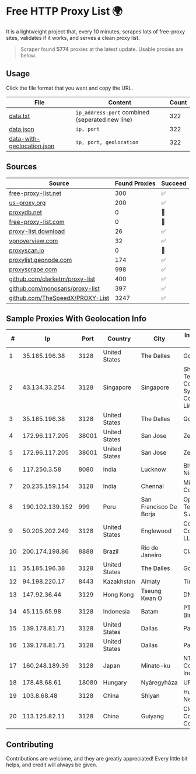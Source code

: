 
# Free HTTP Proxy List 🌍

It is a lightweight project that, every 10 minutes, scrapes lots of free-proxy sites, validates if it works, and serves a clean proxy list.


> Scraper found **5774** proxies at the latest update. Usable proxies are below.

## Usage

Click the file format that you want and copy the URL.


|File|Content|Count|
|----|-------|-----|
|[data.txt](https://raw.githubusercontent.com/themiralay/Proxy-List-World/master/data.txt)|`ip_address:port` combined (seperated new line)|322|
|[data.json](https://raw.githubusercontent.com/themiralay/Proxy-List-World/master/data.json)|`ip, port`|322|
|[data-with-geolocation.json](https://raw.githubusercontent.com/themiralay/Proxy-List-World/master/data-with-geolocation.json)|`ip, port, geolocation`|322|

## Sources

|Source|Found Proxies|Succeed|
|------|-------------|-------|
|[free-proxy-list.net](https://free-proxy-list.net)|300|✅|
|[us-proxy.org](https://www.us-proxy.org)|200|✅|
|[proxydb.net](http://proxydb.net)|0|🚫|
|[free-proxy-list.com](https://free-proxy-list.com/?page=&port=&type%5B%5D=http&type%5B%5D=https&up_time=0&search=Search)|0|🚫|
|[proxy-list.download](https://www.proxy-list.download/HTTP)|26|✅|
|[vpnoverview.com](https://vpnoverview.com/privacy/anonymous-browsing/free-proxy-servers)|32|✅|
|[proxyscan.io](https://www.proxyscan.io)|0|🚫|
|[proxylist.geonode.com](https://proxylist.geonode.com/api/proxy-list?limit=300&page=1&sort_by=lastChecked&sort_type=desc&protocols=http,https)|174|✅|
|[proxyscrape.com](https://api.proxyscrape.com/v2/?request=displayproxies&protocol=http&timeout=10000&country=all&ssl=all&anonymity=all)|998|✅|
|[github.com/clarketm/proxy-list](https://raw.githubusercontent.com/clarketm/proxy-list/master/proxy-list-raw.txt)|400|✅|
|[github.com/monosans/proxy-list](https://raw.githubusercontent.com/monosans/proxy-list/main/proxies/http.txt)|397|✅|
|[github.com/TheSpeedX/PROXY-List](https://raw.githubusercontent.com/TheSpeedX/PROXY-List/master/http.txt)|3247|✅|


## Sample Proxies With Geolocation Info

|#|Ip|Port|Country|City|Internet Service Provider|
|-|--|----|-------|----|-------------------------|
|1|35.185.196.38|3128|United States|The Dalles|Google LLC|
|2|43.134.33.254|3128|Singapore|Singapore|Shenzhen Tencent Computer Systems Company Limited|
|3|35.185.196.38|3128|United States|The Dalles|Google LLC|
|4|172.96.117.205|38001|United States|San Jose|Zenlayer Inc|
|5|172.96.117.205|38001|United States|San Jose|Zenlayer Inc|
|6|117.250.3.58|8080|India|Lucknow|Bharat Sanchar Nigam Ltd|
|7|20.235.159.154|3128|India|Chennai|Microsoft Corporation|
|8|190.102.139.152|999|Peru|San Francisco De Borja|Optical Technologies S.A.C.|
|9|50.205.202.249|3128|United States|Englewood|Comcast Cable Communications, LLC|
|10|200.174.198.86|8888|Brazil|Rio de Janeiro|Claro S.A|
|11|35.185.196.38|3128|United States|The Dalles|Google LLC|
|12|94.198.220.17|8443|Kazakhstan|Almaty|TimeWeb Ltd.|
|13|147.92.36.44|3129|Hong Kong|Tseung Kwan O|DNC|
|14|45.115.65.98|3128|Indonesia|Batam|PT. Solusindo Bintang Pratama|
|15|139.178.81.71|3128|United States|Dallas|Packet Host, Inc.|
|16|139.178.81.71|3128|United States|Dallas|Packet Host, Inc.|
|17|160.248.189.39|3128|Japan|Minato-ku|NTT PC Communications, Inc.|
|18|178.48.68.61|18080|Hungary|Nyáregyháza|UPC|
|19|103.8.68.48|3128|China|Shiyan|Hubei Feixun Network Co., Ltd|
|20|113.125.82.11|3128|China|Guiyang|Cloud Computing Corporation|



## Contributing

Contributions are welcome, and they are greatly appreciated! Every
little bit helps, and credit will always be given.

